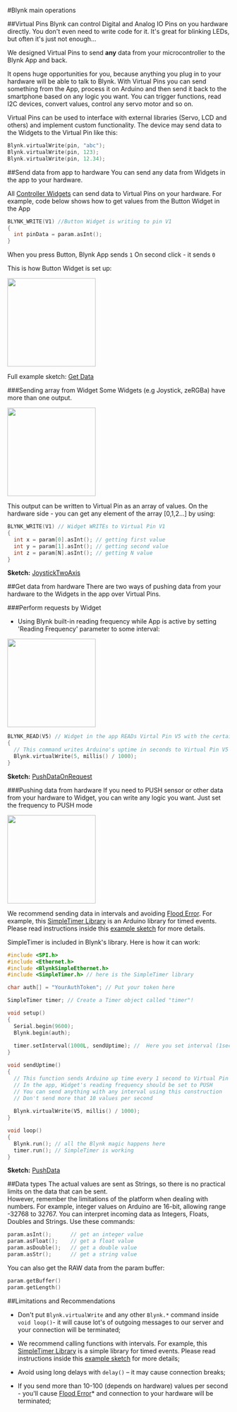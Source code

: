 #Blynk main operations

##Virtual Pins
Blynk can control Digital and Analog IO Pins on you hardware directly. You don't even need to write code for it. 
It's great for blinking LEDs, but often it's just not enough...

We designed Virtual Pins to send **any** data from your microcontroller to the Blynk App and back. 

It opens huge opportunities for you, because anything you plug in to your hardware will be able to talk to Blynk.
With Virtual Pins you can send something from the App, process it on Arduino and then send it back to the smartphone based on any logic you want. You can trigger functions, read I2C devices, convert values, control any servo motor and so on.

Virtual Pins can be used to interface with external libraries (Servo, LCD and others) and implement custom functionality. The device may send data to the Widgets to the Virtual Pin like this:

```cpp
Blynk.virtualWrite(pin, "abc");
Blynk.virtualWrite(pin, 123);
Blynk.virtualWrite(pin, 12.34);
```

##Send data from app to hardware
You can send any data from Widgets in the app to your hardware.

All [Controller Widgets](http://blynkkk.github.io/#widgets-controllers) can send data to Virtual Pins on your hardware. For example, code below shows how to get values from the Button Widget in the App

```cpp
BLYNK_WRITE(V1) //Button Widget is writing to pin V1
{
  int pinData = param.asInt(); 
}
```
When you press Button, Blynk App sends ```1``` On second click - it sends ```0``` 

This is how Button Widget is set up:

<img src="images/button_virtual_1.png" style="width: 200px;"/>


Full example sketch: [Get Data](https://github.com/blynkkk/blynk-library/blob/master/examples/GettingStarted/GetData/GetData.ino#L24)

###Sending array from Widget 
Some Widgets (e.g Joystick, zeRGBa) have more than one output. 

<img src="images/joystick_merge_mode.png" style="width: 200px;"/>

This output can be written to Virtual Pin as an array of values. 
On the hardware side - you can get any element of the array [0,1,2...] by using: 

```cpp
BLYNK_WRITE(V1) // Widget WRITEs to Virtual Pin V1
{   
  int x = param[0].asInt(); // getting first value
  int y = param[1].asInt(); // getting second value
  int z = param[N].asInt(); // getting N value
}
```

 **Sketch:** [JoystickTwoAxis](https://github.com/blynkkk/blynk-library/blob/master/examples/Widgets/JoystickTwoAxis/JoystickTwoAxis.ino#L24)

##Get data from hardware
There are two ways of pushing data from your hardware to the Widgets in the app over Virtual Pins.

###Perform requests by Widget
- Using Blynk built-in reading frequency while App is active by setting 'Reading Frequency' parameter to some interval:

<img src="images/frequency_reading_pull.png" style="width: 200px;"/>

```cpp
BLYNK_READ(V5) // Widget in the app READs Virtal Pin V5 with the certain frequency
{
  // This command writes Arduino's uptime in seconds to Virtual Pin V5
  Blynk.virtualWrite(5, millis() / 1000);
}
```

**Sketch:** [PushDataOnRequest](https://github.com/blynkkk/blynk-library/blob/master/examples/GettingStarted/PushDataOnRequest/PushDataOnRequest.ino#L26)


###Pushing data from hardware
If you need to PUSH sensor or other data from your hardware to Widget, you can write any logic you want. Just set the frequency to PUSH mode

<img src="images/frequency_reading_push.png" style="width: 200px;"/>

We recommend sending data in intervals and avoiding [Flood Error](http://blynkkk.github.io/#troubleshooting-flood-error).
For example, this [SimpleTimer Library](http://playground.arduino.cc/Code/SimpleTimer) is an Arduino library for timed events. Please read instructions inside this [example sketch](https://github.com/blynkkk/blynk-library/blob/master/examples/GettingStarted/PushData/PushData.ino#L30) for more details.

SimpleTimer is included in Blynk's library. Here is how it can work:

```cpp
#include <SPI.h>
#include <Ethernet.h>
#include <BlynkSimpleEthernet.h>
#include <SimpleTimer.h> // here is the SimpleTimer library

char auth[] = "YourAuthToken"; // Put your token here

SimpleTimer timer; // Create a Timer object called "timer"! 

void setup()
{
  Serial.begin(9600);
  Blynk.begin(auth);
  
  timer.setInterval(1000L, sendUptime); //  Here you set interval (1sec) and which function to call 
}

void sendUptime()
{
  // This function sends Arduino up time every 1 second to Virtual Pin (V5)
  // In the app, Widget's reading frequency should be set to PUSH
  // You can send anything with any interval using this construction
  // Don't send more that 10 values per second
  
  Blynk.virtualWrite(V5, millis() / 1000);
}

void loop()
{
  Blynk.run(); // all the Blynk magic happens here
  timer.run(); // SimpleTimer is working
}
```

**Sketch:** [PushData](https://github.com/blynkkk/blynk-library/blob/master/examples/GettingStarted/PushData/PushData.ino#L30)

##Data types
The actual values are sent as Strings, so there is no practical limits on the data that can be sent.  
However, remember the limitations of the platform when dealing with numbers. For example, integer values on Arduino are 16-bit, allowing range -32768 to 32767.
You can interpret incoming data as Integers, Floats, Doubles and Strings. Use these commands: 

```cpp
param.asInt(); 		// get an integer value
param.asFloat(); 	// get a float value
param.asDouble();	// get a double value
param.asStr();		// get a string value
```

You can also get the RAW data from the param buffer:

```cpp
param.getBuffer()
param.getLength()
```

##Limitations and Recommendations
- Don't put ```Blynk.virtualWrite``` and any other ```Blynk.*``` command inside ```void loop()```- it will cause lot's of outgoing messages to our server and your connection will be terminated; 

- We recommend calling functions with intervals. For example, this [SimpleTimer Library](http://playground.arduino.cc/Code/SimpleTimer) is a simple library for timed events. Please read instructions inside this [example sketch](https://github.com/blynkkk/blynk-library/blob/master/examples/GettingStarted/PushData/PushData.ino#L30) for more details;

- Avoid using long delays with ```delay()``` – it may cause connection breaks;

- If you send more than 10-100 (depends on hardware) values per second - you'll cause [Flood Error](http://blynkkk.github.io/#troubleshooting-flood-error)* and connection to your hardware will be terminated;
